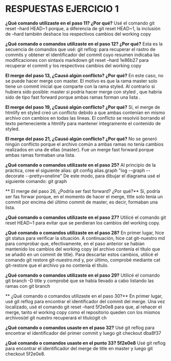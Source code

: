 
# RESPUESTAS EJERCICIO 1

**¿Qué comando utilizaste en el paso 11? ¿Por qué?**
Usé el comando git reset –hard HEAD~1 porque, a diferencia de git reset HEAD~1, la inclusión de –hard también deshace los respectivos cambios del working copy

**¿Qué comando o comandos utilizaste en el paso 12? ¿Por qué?**
Esta es la secuencia de comandos que usé:
git reflog: para recuperar el rastro de commits y obtener el identificador del commit cuyo resumen indicaba las modificaciones con sintaxis markdown
git reset –hard 1e86b27 para recuperar el commit y los respectivos cambios del working copy

**El merge del paso 13, ¿Causó algún conflicto? ¿Por qué?**
En este caso, no se puede hacer merge con master. El motivo es que la rama master solo tiene un commit inicial que comparte con la rama styled. Al contrario si hubiera sido posible: master si podría hacer merge con styled , que habría sido de tipo fast forward porque ambas ramas forman una lista .

**El merge del paso 19, ¿Causó algún conflicto? ¿Por qué?**
Sí, el merge de htmlify en styled creó un conflicto debido a que ambas contenían en mismo archivo con cambios en todas las líneas. El conflicto se resolvió borrando el texto perteneciente a htmlify para mantener íntegramente el contenido de styled.

**El merge del paso 21, ¿Causó algún conflicto? ¿Por qué?**
No se generó ningún conflicto porque el archivo común a ambas ramas no tenía cambios realizados en una de ellas (master). Fue un merge fast forward porque ambas ramas formaban una lista.

**¿Qué comando o comandos utilizaste en el paso 25?**
Al principio de la práctica, cree el siguiente alias:
git config alias.graph "log --graph --decorate --pretty=oneline"
De este modo, para dibujar el diagrama usé el siguiente comando:
git graph

** El merge del paso 26, ¿Podría ser fast forward? ¿Por qué?**
Si, podría ser fas forwar porque, en el momento de hacer el merge, tltle solo tenía un commit por encima del último commit de master, es decir, formaban una lista.

**¿Qué comando o comandos utilizaste en el paso 27?**
Utilicé el comando git reset HEAD~1 para evitar que se perdieran los cambios del working copy.

**¿Qué comando o comandos utilizaste en el paso 28?**
En primer lugar, hice git status para verificar la situación. A continuación, hice cat git-nuestro md para comprobar que, efectivamente, en el paso anterior se habían mantenido los cambios del working copy (el archivo contenía el título que se añadió en un commit de title). Para descartar estos cambios, utilicé el comando git restore git-nuestro.md y, por último, comprobé mediante cat git-restore que el archivo ya no contenía el título.

**¿Qué comando o comandos utilizaste en el paso 29?**
Utilicé el comando git branch -D title y comprobé que se había llevado a cabo listando las ramas con git branch

** ¿Qué comando o comandos utilizaste en el paso 30?**
En primer lugar, usé git reflog para encontrar el identificador del commit del merge. Una vez localizado, usé el comando git reset –hard 5f2e0e8 para que, al rehacer el merge, tanto el working copy como el repositorio queden con los mismos archivos(el git nuestro recuperará el título)git ch

**¿Qué comando o comandos usaste en el paso 32?**
Usé git reflog para encontrar el identificador del primer commit y luego git checkout dba8f37

**¿Qué comando o comandos usaste en el punto 33? 5f2e0e8**
Usé git reflog para encontrar el identificador del merge de title en master y luego git checkout 5f2e0e8.


